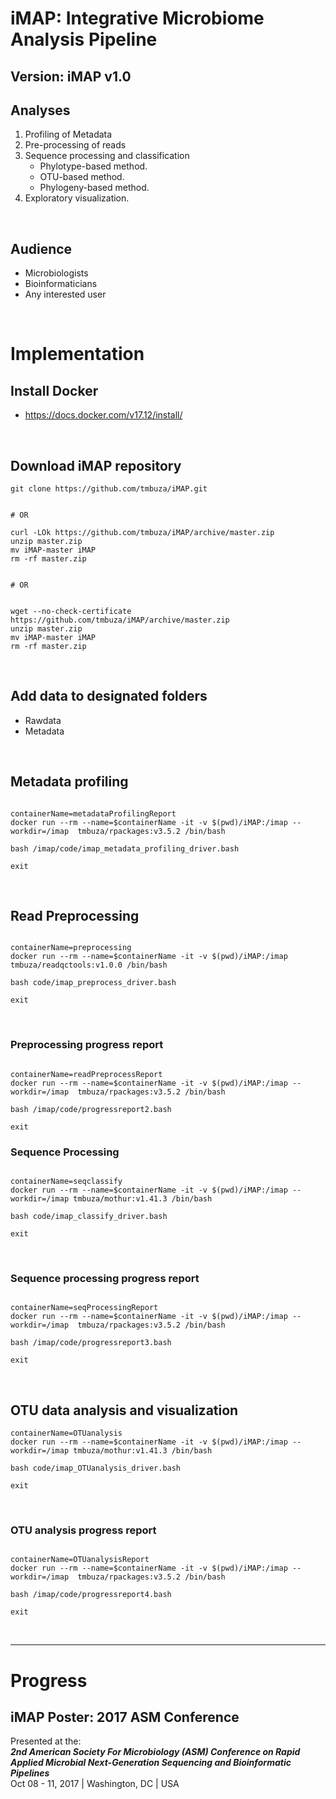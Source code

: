 # iMAP: Integrative Microbiome Analysis Pipeline

## Version: iMAP v1.0

## Analyses
1. Profiling of Metadata
2. Pre-processing of reads
3. Sequence processing and classification
    * Phylotype-based method.
    * OTU-based method.
    * Phylogeny-based method.
4. Exploratory visualization. 

<br>

## Audience
* Microbiologists
* Bioinformaticians
* Any interested user

<br>

<!-- ## Requirements

The first step is to gather all materials needed for implementing the iMAP pipeline smoothly (Table 1). 

<br>

**Table 1: List of required materials for running iMAP pipeline**

| **Requirement**    | **Description**   |  **Folder or PATH** | **Remarks**          |
| :--------------------   | :-------------------------------------------------------------   |  :---------------: | :------------:   |
| **Hardware**      | Computer with multi-core processor: preferably 64-bit. <br>Random Access Memory (RAM): 8 GB minimum. <br> Operating Systems: Linux/UNIX <br>Storage: Tens of gigabytes for small dataset otherwise a few terabytes   |    |                |
| **iMAP pipeline**       | Bundled scripts for microbiome data analysis            |  iMAP |[Link](https://github.com/tmbuza/iMAP.git)   |
| **Raw data**      | Demultiplexed reads in FASTQ format with primers and barcodes removed        |  data/references   |               |
| **Sample metadata**      | A tab-separated file showing sample identifiers, categorical, numeric variables, description...        |  data/metadata        |          |
| **Mapping file**      | A file that links sample IDs (1st column) to the names of forward (2nd column) and reverse (3rd column) data files   |  data/references   |                    |
| **Design files**      | Files that link samples with variables   |  data/references   |                    |
| **Software**      |    |      ||
| *seqkit*       | For inspecting rawdata format and simple statistics.    |  code & ~/bin | [Link](https://github.com/shenwei356/seqkit/releases/)  |
| *FastQC*      | For creating base call quality score images and statistics. Requires the latest Java Development Kit ([JDK](https://www.oracle.com/technetwork/java/javase/downloads/jdk11-downloads-5066655.html)).    |  code & ~/bin | [Link](https://www.bioinformatics.babraham.ac.uk/projects/fastqc/)  |
| *bbmap*      | Package containing tools for trimming poor quality reads    |  code  | [Link](https://sourceforge.net/projects/bbmap/files/)  |
| *bbduk.sh*      | A script for trimming poor quality reads. Available within bbmap package   |  code & ~/bin  | [Link](https://sourceforge.net/projects/bbmap/files/)  |
| *multiqc*      | For summarizing FASTQc output    | $PATH |[Link](https://github.com/ewels/MultiQC.git)  |
| *Mothur*      | For sequence processing, taxonomy assignment and preliminary analysis    |  code & ~/bin | [Link](https://github.com/Mothur/Mothur/releases/ ) |
| **Statistical analysis and visualization**     | |  |  |
| *R*      | For statistical analysis and visualization    | $PATH  | [Link](https://cran.r-project.org/)  |
| *Rstudio*      | An IDE (integrated development environment) for R    |  |[Link](https://www.rstudio.com/products/rstudio/download/)  |
| *iTOL*      | For displaying, annotating and managing phylogenetic trees   | |   [Link](http://itol.embl.de/)  |
| **Reference 16S rRNA gene alignments**   |  |  |      |
| *SILVA* (nr)   | Reference rRNA alignments    |   data/references  | [Link](https://www.mothur.org/w/images/3/32/)  |
| *SILVA* (seed)   | Reference rRNA alignments    |   data/references  | [Link](https://www.mothur.org/w/images/7/71/)  |
| **Reference 16S rRNA gene classifiers**   |    |      ||
| *SILVA*(no gap)     | Degapped using *degap.seqs* function in *Mothur*  |   data/references   ||
| *RDP*      | Mothur-formatted  |   data/references   |[Link](https://www.Mothur.org/wiki/RDP_reference_files ) |
| *Greengenes*     | Mothur-formatted  |   data/references   |[Link](https://www.Mothur.org/wiki/Greengenes-formatted_databases) |
| *EzBioCloud*     | Mothur-formatted  |   data/references   |[Link](https://www.ezbiocloud.net/resources)  ||
| *Custom classifiesr*     | Any manually built classifiers. Highly recommended when studying a specific group of known microbes.  | data/references ||
|||||

              
<br> -->





# Implementation

## Install Docker
* https://docs.docker.com/v17.12/install/

<br>

## Download iMAP repository
```{}
git clone https://github.com/tmbuza/iMAP.git


# OR

curl -LOk https://github.com/tmbuza/iMAP/archive/master.zip
unzip master.zip
mv iMAP-master iMAP
rm -rf master.zip


# OR


wget --no-check-certificate https://github.com/tmbuza/iMAP/archive/master.zip 
unzip master.zip
mv iMAP-master iMAP
rm -rf master.zip

```

<br>

## Add data to designated folders
* Rawdata
* Metadata

<br>

## Metadata profiling

```{}

containerName=metadataProfilingReport
docker run --rm --name=$containerName -it -v $(pwd)/iMAP:/imap --workdir=/imap  tmbuza/rpackages:v3.5.2 /bin/bash

bash /imap/code/imap_metadata_profiling_driver.bash

exit

```

<br>

## Read Preprocessing
```{}

containerName=preprocessing
docker run --rm --name=$containerName -it -v $(pwd)/iMAP:/imap tmbuza/readqctools:v1.0.0 /bin/bash

bash code/imap_preprocess_driver.bash

exit

```
<br>


### Preprocessing progress report

```{}

containerName=readPreprocessReport
docker run --rm --name=$containerName -it -v $(pwd)/iMAP:/imap --workdir=/imap  tmbuza/rpackages:v3.5.2 /bin/bash

bash /imap/code/progressreport2.bash

exit

```


### Sequence Processing
```{}

containerName=seqclassify
docker run --rm --name=$containerName -it -v $(pwd)/iMAP:/imap --workdir=/imap tmbuza/mothur:v1.41.3 /bin/bash

bash code/imap_classify_driver.bash

exit

```
<br>


### Sequence processing progress report

```{}

containerName=seqProcessingReport
docker run --rm --name=$containerName -it -v $(pwd)/iMAP:/imap --workdir=/imap  tmbuza/rpackages:v3.5.2 /bin/bash

bash /imap/code/progressreport3.bash

exit

```
<br>


## OTU data analysis and visualization 
```{}
containerName=OTUanalysis
docker run --rm --name=$containerName -it -v $(pwd)/iMAP:/imap --workdir=/imap tmbuza/mothur:v1.41.3 /bin/bash

bash code/imap_OTUanalysis_driver.bash

exit

```

<br>


### OTU analysis progress report

```{}

containerName=OTUanalysisReport
docker run --rm --name=$containerName -it -v $(pwd)/iMAP:/imap --workdir=/imap  tmbuza/rpackages:v3.5.2 /bin/bash

bash /imap/code/progressreport4.bash

exit

```

<br><hr>

# Progress

## iMAP Poster: 2017 ASM Conference
Presented at the: <br><i><strong>2nd American Society For Microbiology (ASM) Conference on Rapid Applied Microbial Next-Generation Sequencing and Bioinformatic Pipelines</strong></i><br> 
Oct 08 - 11, 2017 | Washington, DC | USA

<!-- ![](./posters/posterASM2017.png) -->
